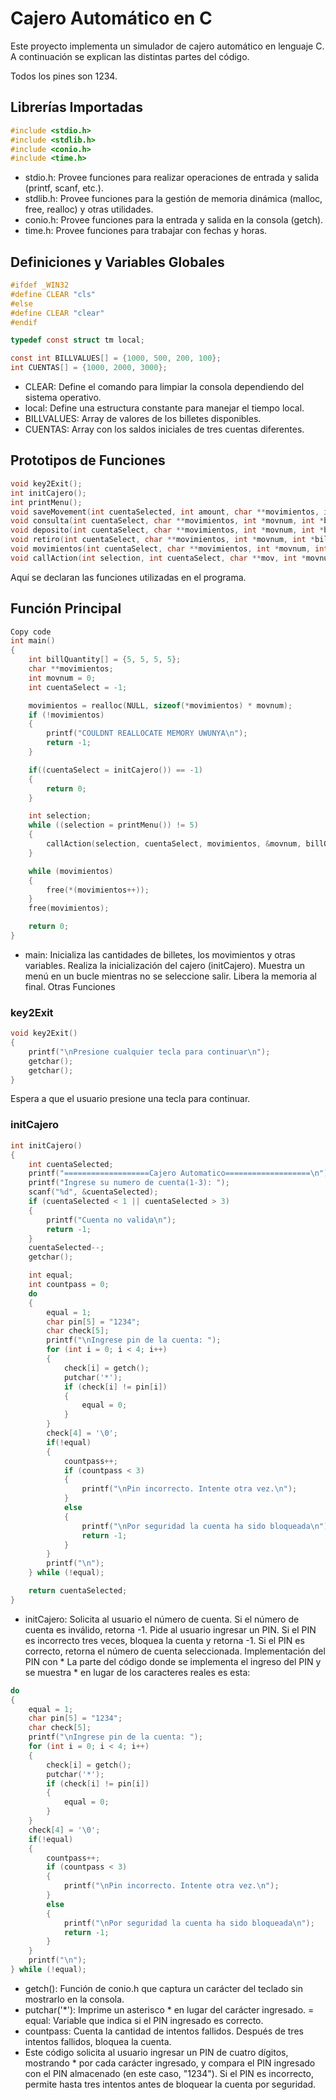 # Cajero Automático en C

Este proyecto implementa un simulador de cajero automático en lenguaje C. A continuación se explican las distintas partes del código.

Todos los pines son 1234.

## Librerías Importadas
```c
#include <stdio.h>
#include <stdlib.h>
#include <conio.h>
#include <time.h>
```
- stdio.h: Provee funciones para realizar operaciones de entrada y salida (printf, scanf, etc.).
- stdlib.h: Provee funciones para la gestión de memoria dinámica (malloc, free, realloc) y otras utilidades.
- conio.h: Provee funciones para la entrada y salida en la consola (getch).
- time.h: Provee funciones para trabajar con fechas y horas.

## Definiciones y Variables Globales

```c
#ifdef _WIN32
#define CLEAR "cls"
#else
#define CLEAR "clear"
#endif

typedef const struct tm local;

const int BILLVALUES[] = {1000, 500, 200, 100};
int CUENTAS[] = {1000, 2000, 3000};
```
- CLEAR: Define el comando para limpiar la consola dependiendo del sistema operativo.
- local: Define una estructura constante para manejar el tiempo local.
- BILLVALUES: Array de valores de los billetes disponibles.
- CUENTAS: Array con los saldos iniciales de tres cuentas diferentes.

## Prototipos de Funciones
```c
void key2Exit();
int initCajero();
int printMenu();
void saveMovement(int cuentaSelected, int amount, char **movimientos, int *movNumber, char *movementType);
void consulta(int cuentaSelect, char **movimientos, int *movnum, int *billQuantity);
void deposito(int cuentaSelect, char **movimientos, int *movnum, int *billQuantity);
void retiro(int cuentaSelect, char **movimientos, int *movnum, int *billQuantity);
void movimientos(int cuentaSelect, char **movimientos, int *movnum, int *billQuantity);
void callAction(int selection, int cuentaSelect, char **mov, int *movnum, int *billQuantity);
```
Aquí se declaran las funciones utilizadas en el programa.
## Función Principal
```c
Copy code
int main()
{
    int billQuantity[] = {5, 5, 5, 5};
    char **movimientos;
    int movnum = 0;
    int cuentaSelect = -1;

    movimientos = realloc(NULL, sizeof(*movimientos) * movnum);
    if (!movimientos)
    {
        printf("COULDNT REALLOCATE MEMORY UWUNYA\n");
        return -1;
    }

    if((cuentaSelect = initCajero()) == -1)
    {
        return 0;
    }

    int selection;
    while ((selection = printMenu()) != 5)
    {   
        callAction(selection, cuentaSelect, movimientos, &movnum, billQuantity);
    }

    while (movimientos)
    {
        free(*(movimientos++));
    }
    free(movimientos);

    return 0;
}
```
- main:
Inicializa las cantidades de billetes, los movimientos y otras variables.
Realiza la inicialización del cajero (initCajero).
Muestra un menú en un bucle mientras no se seleccione salir.
Libera la memoria al final.
Otras Funciones
### key2Exit
```c
void key2Exit()
{
    printf("\nPresione cualquier tecla para continuar\n");
    getchar();
    getchar();
}
```
Espera a que el usuario presione una tecla para continuar.
### initCajero
```c
int initCajero()
{
    int cuentaSelected;
    printf("===================Cajero Automatico===================\n");
    printf("Ingrese su numero de cuenta(1-3): ");
    scanf("%d", &cuentaSelected);
    if (cuentaSelected < 1 || cuentaSelected > 3)
    {
        printf("Cuenta no valida\n");
        return -1;
    }
    cuentaSelected--;
    getchar();

    int equal;
    int countpass = 0;
    do
    {
        equal = 1;
        char pin[5] = "1234";
        char check[5];
        printf("\nIngrese pin de la cuenta: ");
        for (int i = 0; i < 4; i++)
        {  
            check[i] = getch();
            putchar('*');
            if (check[i] != pin[i])
            {
                equal = 0;
            }
        }
        check[4] = '\0';
        if(!equal)
        {
            countpass++;
            if (countpass < 3)
            {
                printf("\nPin incorrecto. Intente otra vez.\n");
            }
            else
            {
                printf("\nPor seguridad la cuenta ha sido bloqueada\n");
                return -1;
            }
        }
        printf("\n");
    } while (!equal);

    return cuentaSelected;
}
```
- initCajero:
Solicita al usuario el número de cuenta.
Si el número de cuenta es inválido, retorna -1.
Pide al usuario ingresar un PIN. Si el PIN es incorrecto tres veces, bloquea la cuenta y retorna -1.
Si el PIN es correcto, retorna el número de cuenta seleccionada.
Implementación del PIN con *
La parte del código donde se implementa el ingreso del PIN y se muestra * en lugar de los caracteres reales es esta:

```c
do
{
    equal = 1;
    char pin[5] = "1234";
    char check[5];
    printf("\nIngrese pin de la cuenta: ");
    for (int i = 0; i < 4; i++)
    {  
        check[i] = getch();
        putchar('*');
        if (check[i] != pin[i])
        {
            equal = 0;
        }
    }
    check[4] = '\0';
    if(!equal)
    {
        countpass++;
        if (countpass < 3)
        {
            printf("\nPin incorrecto. Intente otra vez.\n");
        }
        else
        {
            printf("\nPor seguridad la cuenta ha sido bloqueada\n");
            return -1;
        }
    }
    printf("\n");
} while (!equal);
```
- getch(): Función de conio.h que captura un carácter del teclado sin mostrarlo en la consola.
- putchar('*'): Imprime un asterisco * en lugar del carácter ingresado.
= equal: Variable que indica si el PIN ingresado es correcto.
- countpass: Cuenta la cantidad de intentos fallidos. Después de tres intentos fallidos, bloquea la cuenta.
- Este código solicita al usuario ingresar un PIN de cuatro dígitos, mostrando * por cada carácter ingresado, y compara el PIN ingresado con el PIN almacenado (en este caso, "1234"). Si el PIN es incorrecto, permite hasta tres intentos antes de bloquear la cuenta por seguridad.